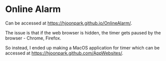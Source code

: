 # Online Alarm

Can be accessed at https://hjoonpark.github.io/OnlineAlarm/.

The issue is that if the web browser is hidden, the timer gets paused by the browser - Chrome, Firefox.

So instead, I ended up making a MacOS application for timer which can be accessed at https://hjoonpark.github.com/AppWebsites/.
